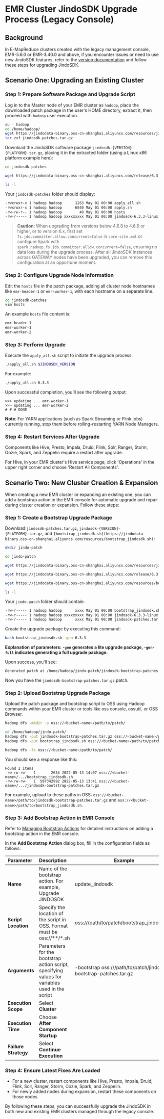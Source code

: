 # EMR Cluster JindoSDK Upgrade Process (Legacy Console)

## Background

In E-MapReduce clusters created with the legacy management console, EMR-5.6.0 or EMR-3.40.0 and above, if you encounter issues or need to use new JindoSDK features, refer to the [version documentation](../releases.md) and follow these steps for upgrading JindoSDK.

## Scenario One: Upgrading an Existing Cluster

### Step 1: Prepare Software Package and Upgrade Script

Log in to the Master node of your EMR cluster as `hadoop`, place the downloaded patch package in the user's HOME directory, extract it, then proceed with `hadoop` user execution.

```bash
su - hadoop
cd /home/hadoop/
wget https://jindodata-binary.oss-cn-shanghai.aliyuncs.com/resources/jindosdk-patches.tar.gz
tar zxf jindosdk-patches.tar.gz
```

Download the JindoSDK software package `jindosdk-{VERSION}-{PLATFORM}.tar.gz`, placing it in the extracted folder (using a Linux x86 platform example here):

```bash
cd jindosdk-patches

wget https://jindodata-binary.oss-cn-shanghai.aliyuncs.com/release/6.3.3/jindosdk-6.3.3-linux.tar.gz

ls -l
```

Your `jindosdk-patches` folder should display:

```bash
-rwxrwxr-x 1 hadoop hadoop      1263 May 01 00:00 apply_all.sh
-rwxrwxr-x 1 hadoop hadoop      6840 May 01 00:00 apply.sh
-rw-rw-r-- 1 hadoop hadoop        40 May 01 00:00 hosts
-rw-r----- 1 hadoop hadoop xxxxxxxxx May 01 00:00 jindosdk-6.3.3-linux.tar.gz
```

> **Caution**: When upgrading from versions below 4.6.8 to 4.6.9 or higher, or to version 6.x, first set `fs.jdo.committer.allow.concurrent=false` in `core-site.xml`
> or configure Spark with `spark.hadoop.fs.jdo.committer.allow.concurrent=false`, ensuring no data loss during the upgrade process.
> After all JindoSDK instances across GATEWAY nodes have been upgraded, you can remove this configuration at an opportune moment.

### Step 2: Configure Upgrade Node Information

Edit the `hosts` file in the patch package, adding all cluster node hostnames like `emr-header-1` or `emr-worker-1`, with each hostname on a separate line.

```bash
cd jindosdk-patches
vim hosts
```

An example `hosts` file content is:

```bash
emr-header-1
emr-worker-1
emr-worker-2
```

### Step 3: Perform Upgrade

Execute the `apply_all.sh` script to initiate the upgrade process.

```bash
./apply_all.sh $JINDOSDK_VERSION
```

For example:

```bash
./apply_all.sh 6.3.3
```

Upon successful completion, you'll see the following output:

```
>>> updating ... emr-worker-1
>>> updating ... emr-worker-2
# # # DONE
```

**Note**: For YARN applications (such as Spark Streaming or Flink jobs) currently running, stop them before rolling-restarting YARN Node Managers.

### Step 4: Restart Services After Upgrade

Components like Hive, Presto, Impala, Druid, Flink, Solr, Ranger, Storm, Oozie, Spark, and Zeppelin require a restart after upgrade.

For Hive, in your EMR cluster's Hive service page, click 'Operations' in the upper right corner and choose 'Restart All Components'.

## Scenario Two: New Cluster Creation & Expansion

When creating a new EMR cluster or expanding an existing one, you can add a bootstrap action in the EMR console for automatic upgrade and repair during cluster creation or expansion. Follow these steps:

### Step 1: Create a Bootstrap Upgrade Package

Download `jindosdk-patches.tar.gz`, `jindosdk-{VERSION}-{PLATFORM}.tar.gz`, and `[bootstrap_jindosdk.sh](https://jindodata-binary.oss-cn-shanghai.aliyuncs.com/resources/bootstrap_jindosdk.sh)`:

```bash
mkdir jindo-patch

cd jindo-patch

wget https://jindodata-binary.oss-cn-shanghai.aliyuncs.com/resources/jindosdk-patches.tar.gz

wget https://jindodata-binary.oss-cn-shanghai.aliyuncs.com/release/6.3.3/jindosdk-6.3.3-linux.tar.gz

wget https://jindodata-binary.oss-cn-shanghai.aliyuncs.com/resources/bootstrap_jindosdk.sh

ls -l
```

Your `jindo-patch` folder should contain:

```bash
-rw-r----- 1 hadoop hadoop      xxxx May 01 00:00 bootstrap_jindosdk.sh
-rw-r----- 1 hadoop hadoop xxxxxxxxx May 01 00:00 jindosdk-6.3.3-linux.tar.gz
-rw-r----- 1 hadoop hadoop      xxxx May 01 00:00 jindosdk-patches.tar.gz
```

Create the upgrade package by executing this command:

```bash
bash bootstrap_jindosdk.sh -gen 6.3.3
```
**Explanation of parameters: `-gen` generates a lite upgrade package, `-gen-full` indicates generating a full upgrade package.**

Upon success, you'll see:

```bash
Generated patch at /home/hadoop/jindo-patch/jindosdk-bootstrap-patches.tar.gz
```

Now you have the `jindosdk-bootstrap-patches.tar.gz` patch.

### Step 2: Upload Bootstrap Upgrade Package

Upload the patch package and bootstrap script to OSS using Hadoop commands within your EMR cluster or tools like oss console, ossutil, or OSS Browser.

```bash
hadoop dfs -mkdir -p oss://<bucket-name>/path/to/patch/

cd /home/hadoop/jindo-patch/
hadoop dfs -put jindosdk-bootstrap-patches.tar.gz oss://<bucket-name>/path/to/patch/
hadoop dfs -put bootstrap_jindosdk.sh oss://<bucket-name>/path/to/patch/

hadoop dfs -ls oss://<bucket-name>/path/to/patch/
```

You should see a response like this:

```
Found 2 items
-rw-rw-rw-   1       2634 2022-05-13 14:07 oss://<bucket-name>/.../bootstrap_jindosdk.sh
-rw-rw-rw-   1  597342992 2022-05-13 13:41 oss://<bucket-name>/.../jindosdk-bootstrap-patches.tar.gz
```

For example, upload to these paths in OSS: `oss://<bucket-name>/path/to/jindosdk-bootstrap-patches.tar.gz` and `oss://<bucket-name>/path/to/bootstrap_jindosdk.sh`.

### Step 3: Add Bootstrap Action in EMR Console

Refer to [Managing Bootstrap Actions](https://help.aliyun.com/document_detail/28108.htm#concept-q52-vln-y2b) for detailed instructions on adding a bootstrap action in the EMR console.

In the **Add Bootstrap Action** dialog box, fill in the configuration fields as follows:

| Parameter             | Description                                                  | Example                                                         |
| :-------------------- | :----------------------------------------------------------- | ------------------------------------------------------------ |
| **Name**              | Name of the bootstrap action. For example, Upgrade JINDOSDK    | update_jindosdk                                              |
| **Script Location**    | Specify the location of the script in OSS. Format must be oss://**/*.sh | oss://<bucket-name>/path/to/patch/bootstrap_jindosdk.sh      |
| **Arguments**         | Parameters for the bootstrap action script, specifying values for variables used in the script | -bootstrap oss://<bucket-name>/path/to/patch/jindosdk-bootstrap-patches.tar.gz |
| **Execution Scope**    | Select **Cluster**                                            |                                                               |
| **Execution Time**     | Choose **After Component Startup**                             |                                                               |
| **Failure Strategy**   | Select **Continue Execution**                                  |                                                               |

### Step 4: Ensure Latest Fixes Are Loaded

* For a new cluster, restart components like Hive, Presto, Impala, Druid, Flink, Solr, Ranger, Storm, Oozie, Spark, and Zeppelin.
* For newly added nodes during expansion, restart these components on those nodes.

By following these steps, you can successfully upgrade the JindoSDK in both new and existing EMR clusters managed through the legacy console.